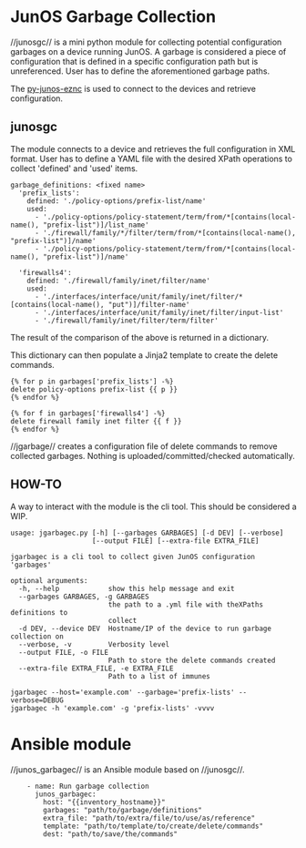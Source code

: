 JunOS Garbage Collection 
========================

//junosgc// is a mini python module for collecting potential configuration garbages 
on a device running JunOS. A garbage is considered a piece of configuration that
is defined in a specific configuration path but is unreferenced. 
User has to define the aforementioned garbage paths.  

The [py-junos-eznc](https://github.com/Juniper/py-junos-eznc) 
is used to connect to the devices and retrieve configuration. 

junosgc
-------

The module connects to a device and retrieves the full configuration in XML format.
User has to define a YAML file with the desired XPath operations to collect 'defined' 
and 'used' items.

```
garbage_definitions: <fixed name>
  'prefix_lists':
    defined: './policy-options/prefix-list/name'
    used:
      - './policy-options/policy-statement/term/from/*[contains(local-name(), "prefix-list")]/list_name'
      - './firewall/family/*/filter/term/from/*[contains(local-name(), "prefix-list")]/name' 
      - './policy-options/policy-statement/term/from/*[contains(local-name(), "prefix-list")]/name'

  'firewalls4':
    defined: './firewall/family/inet/filter/name'
    used: 
      - './interfaces/interface/unit/family/inet/filter/*[contains(local-name(), "put")]/filter-name'
      - './interfaces/interface/unit/family/inet/filter/input-list'
      - './firewall/family/inet/filter/term/filter'

```

The result of the comparison of the above is returned in a dictionary.

This dictionary can then populate a Jinja2 template to create the delete commands. 

```
{% for p in garbages['prefix_lists'] -%}
delete policy-options prefix-list {{ p }}
{% endfor %}

{% for f in garbages['firewalls4'] -%}
delete firewall family inet filter {{ f }}
{% endfor %}

```

//jgarbage// creates a configuration file of delete commands to remove collected garbages. 
Nothing is uploaded/committed/checked automatically.

HOW-TO
------

A way to interact with the module is the cli tool. This should be considered a WIP. 

```
usage: jgarbagec.py [-h] [--garbages GARBAGES] [-d DEV] [--verbose]
                    [--output FILE] [--extra-file EXTRA_FILE]

jgarbagec is a cli tool to collect given JunOS configuration 'garbages'

optional arguments:
  -h, --help            show this help message and exit
  --garbages GARBAGES, -g GARBAGES
                        the path to a .yml file with theXPaths definitions to
                        collect
  -d DEV, --device DEV  Hostname/IP of the device to run garbage collection on
  --verbose, -v         Verbosity level
  --output FILE, -o FILE
                        Path to store the delete commands created
  --extra-file EXTRA_FILE, -e EXTRA_FILE
                        Path to a list of immunes

jgarbagec --host='example.com' --garbage='prefix-lists' --verbose=DEBUG
jgarbagec -h 'example.com' -g 'prefix-lists' -vvvv

```

Ansible module
==============

//junos_garbagec// is an Ansible module based on //junosgc//.

```
    - name: Run garbage collection 
      junos_garbagec:
        host: "{{inventory_hostname}}"
        garbages: "path/to/garbage/definitions" 
        extra_file: "path/to/extra/file/to/use/as/reference"
        template: "path/to/template/to/create/delete/commands" 
        dest: "path/to/save/the/commands"

```
